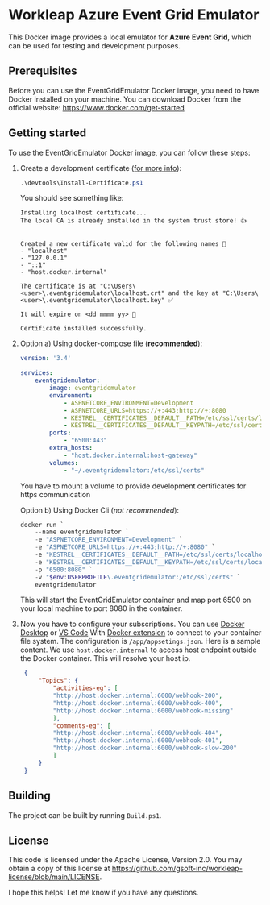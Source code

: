 # Workleap Azure Event Grid Emulator

This Docker image provides a local emulator for **Azure Event Grid**, which can be used for testing and development purposes.

## Prerequisites

Before you can use the EventGridEmulator Docker image, you need to have Docker installed on your machine. You can download Docker from the official website: https://www.docker.com/get-started

## Getting started

To use the EventGridEmulator Docker image, you can follow these steps:

1. Create a development certificate ([for more info](https://github.com/FiloSottile/mkcert)):

    ```powershell
    .\devtools\Install-Certificate.ps1
    ```

    You should see something like:
    ```
    Installing localhost certificate...
    The local CA is already installed in the system trust store! 👍


    Created a new certificate valid for the following names 📜
    - "localhost"
    - "127.0.0.1"
    - "::1"
    - "host.docker.internal"

    The certificate is at "C:\Users\<user>\.eventgridemulator\localhost.crt" and the key at "C:\Users\<user>\.eventgridemulator\localhost.key" ✅

    It will expire on <dd mmmm yy> 📅

    Certificate installed successfully.
    ```

2. Option a) Using docker-compose file (**recommended**):

    ```yaml
    version: '3.4'

    services:
        eventgridemulator:
            image: eventgridemulator
            environment:
                - ASPNETCORE_ENVIRONMENT=Development
                - ASPNETCORE_URLS=https://+:443;http://+:8080
                - KESTREL__CERTIFICATES__DEFAULT__PATH=/etc/ssl/certs/localhost.crt
                - KESTREL__CERTIFICATES__DEFAULT__KEYPATH=/etc/ssl/certs/localhost.key
            ports:
                - "6500:443"
            extra_hosts:
                - "host.docker.internal:host-gateway"
            volumes:
                - "~/.eventgridemulator:/etc/ssl/certs"
    ``` 
    You have to mount a volume to provide development certificates for https communication

    Option b) Using Docker Cli (*not recommended*):

    ```powershell
    docker run `
        --name eventgridemulator `
        -e "ASPNETCORE_ENVIRONMENT=Development" `
        -e "ASPNETCORE_URLS=https://+:443;http://+:8080" `
        -e "KESTREL__CERTIFICATES__DEFAULT__PATH=/etc/ssl/certs/localhost.crt" `
        -e "KESTREL__CERTIFICATES__DEFAULT__KEYPATH=/etc/ssl/certs/localhost.key" `
        -p "6500:8080" `
        -v "$env:USERPROFILE\.eventgridemulator:/etc/ssl/certs" `
        eventgridemulator
    ```

   This will start the EventGridEmulator container and map port 6500 on your local machine to port 8080 in the container.

3. Now you have to configure your subscriptions. You can use [Docker Desktop](https://www.docker.com/products/docker-desktop/) or [VS Code](https://code.visualstudio.com/) With [Docker extension](https://marketplace.visualstudio.com/items?itemName=ms-azuretools.vscode-docker) to connect to your container file system. The configuration is `/app/appsetings.json`. Here is a sample content. We use `host.docker.internal` to access host endpoint outside the Docker container. This will resolve your host ip.
   
   ```json
    {
        "Topics": {
            "activities-eg": [
            "http://host.docker.internal:6000/webhook-200",
            "http://host.docker.internal:6000/webhook-400",
            "http://host.docker.internal:6000/webhook-missing"
            ],
            "comments-eg": [
            "http://host.docker.internal:6000/webhook-404",
            "http://host.docker.internal:6000/webhook-401",
            "http://host.docker.internal:6000/webhook-slow-200"
            ]
        }
    }
   ```

## Building

The project can be built by running `Build.ps1`.

## License

This code is licensed under the Apache License, Version 2.0. You may obtain a copy of this license at https://github.com/gsoft-inc/workleap-license/blob/main/LICENSE.


I hope this helps! Let me know if you have any questions.